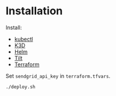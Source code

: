 # Installation

Install:

-   [kubectl](https://kubernetes.io/docs/tasks/tools/)
-   [K3D](https://k3d.io/#installation)
-   [Helm](https://helm.sh/docs/intro/quickstart/)
-   [Tilt](https://docs.tilt.dev/install.html)
-   [Terraform](https://www.terraform.io/)

Set `sendgrid_api_key` in `terraform.tfvars`.

```
./deploy.sh
```
